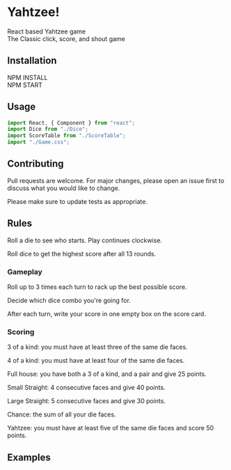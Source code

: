 # Yahtzee!
React based Yahtzee game <br>
The Classic click, score, and shout game

## Installation

NPM INSTALL <br>
NPM START

## Usage

```javascript
import React, { Component } from "react";
import Dice from "./Dice";
import ScoreTable from "./ScoreTable";
import "./Game.css";
```

## Contributing
Pull requests are welcome. For major changes, please open an issue first to discuss what you would like to change.

Please make sure to update tests as appropriate.

## Rules

Roll a die to see who starts. Play continues clockwise.

Roll dice to get the highest score after all 13 rounds.

### Gameplay

Roll up to 3 times each turn to rack up the best possible score.

Decide which dice combo you're going for.

After each turn, write your score in one empty box on the score card.

### Scoring

3 of a kind: you must have at least three of the same die faces.

4 of a kind: you must have at least four of the same die faces.

Full house: you have both a 3 of a kind, and a pair and give 25 points.

Small Straight: 4 consecutive faces and give 40 points.

Large Straight: 5 consecutive faces and give 30 points.

Chance: the sum of all your die faces.

Yahtzee: you must have at least five of the same die faces and score 50 points.

## Examples
